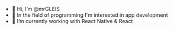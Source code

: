 - 👋 Hi, I’m @mrGLEIS
- 👀 In the field of programming I'm interested in app development
- 🌱 I’m currently working with React Native & React

<!---
mrGLEIS/mrGLEIS is a ✨ special ✨ repository because its `README.md` (this file) appears on your GitHub profile.
You can click the Preview link to take a look at your changes.
--->
